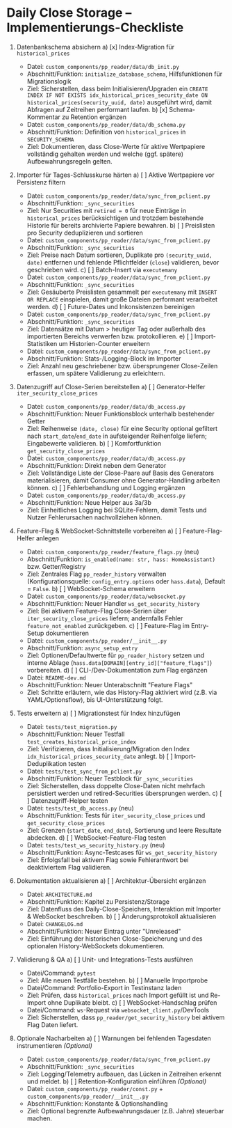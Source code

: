 # Daily Close Storage – Implementierungs-Checkliste

1. Datenbankschema absichern
   a) [x] Index-Migration für `historical_prices`
      - Datei: `custom_components/pp_reader/data/db_init.py`
      - Abschnitt/Funktion: `initialize_database_schema`, Hilfsfunktionen für Migrationslogik
      - Ziel: Sicherstellen, dass beim Initialisieren/Upgraden ein `CREATE INDEX IF NOT EXISTS idx_historical_prices_security_date ON historical_prices(security_uuid, date)` ausgeführt wird, damit Abfragen auf Zeitreihen performant laufen.
   b) [x] Schema-Kommentar zu Retention ergänzen
      - Datei: `custom_components/pp_reader/data/db_schema.py`
      - Abschnitt/Funktion: Definition von `historical_prices` in `SECURITY_SCHEMA`
      - Ziel: Dokumentieren, dass Close-Werte für aktive Wertpapiere vollständig gehalten werden und welche (ggf. spätere) Aufbewahrungsregeln gelten.

2. Importer für Tages-Schlusskurse härten
   a) [ ] Aktive Wertpapiere vor Persistenz filtern
      - Datei: `custom_components/pp_reader/data/sync_from_pclient.py`
      - Abschnitt/Funktion: `_sync_securities`
      - Ziel: Nur Securities mit `retired = 0` für neue Einträge in `historical_prices` berücksichtigen und trotzdem bestehende Historie für bereits archivierte Papiere bewahren.
   b) [ ] Preislisten pro Security deduplizieren und sortieren
      - Datei: `custom_components/pp_reader/data/sync_from_pclient.py`
      - Abschnitt/Funktion: `_sync_securities`
      - Ziel: Preise nach Datum sortieren, Duplikate pro `(security_uuid, date)` entfernen und fehlende Pflichtfelder (`close`) validieren, bevor geschrieben wird.
   c) [ ] Batch-Insert via `executemany`
      - Datei: `custom_components/pp_reader/data/sync_from_pclient.py`
      - Abschnitt/Funktion: `_sync_securities`
      - Ziel: Gesäuberte Preislisten gesammelt per `executemany` mit `INSERT OR REPLACE` einspielen, damit große Dateien performant verarbeitet werden.
   d) [ ] Future-Dates und Inkonsistenzen bereinigen
      - Datei: `custom_components/pp_reader/data/sync_from_pclient.py`
      - Abschnitt/Funktion: `_sync_securities`
      - Ziel: Datensätze mit Datum > heutiger Tag oder außerhalb des importierten Bereichs verwerfen bzw. protokollieren.
   e) [ ] Import-Statistiken um Historien-Counter erweitern
      - Datei: `custom_components/pp_reader/data/sync_from_pclient.py`
      - Abschnitt/Funktion: Stats-/Logging-Block im Importer
      - Ziel: Anzahl neu geschriebener bzw. übersprungener Close-Zeilen erfassen, um spätere Validierung zu erleichtern.

3. Datenzugriff auf Close-Serien bereitstellen
   a) [ ] Generator-Helfer `iter_security_close_prices`
      - Datei: `custom_components/pp_reader/data/db_access.py`
      - Abschnitt/Funktion: Neuer Funktionsblock unterhalb bestehender Getter
      - Ziel: Reihenweise `(date, close)` für eine Security optional gefiltert nach `start_date`/`end_date` in aufsteigender Reihenfolge liefern; Eingabewerte validieren.
   b) [ ] Komfortfunktion `get_security_close_prices`
      - Datei: `custom_components/pp_reader/data/db_access.py`
      - Abschnitt/Funktion: Direkt neben dem Generator
      - Ziel: Vollständige Liste der Close-Paare auf Basis des Generators materialisieren, damit Consumer ohne Generator-Handling arbeiten können.
   c) [ ] Fehlerbehandlung und Logging ergänzen
      - Datei: `custom_components/pp_reader/data/db_access.py`
      - Abschnitt/Funktion: Neue Helper aus 3a/3b
      - Ziel: Einheitliches Logging bei SQLite-Fehlern, damit Tests und Nutzer Fehlerursachen nachvollziehen können.

4. Feature-Flag & WebSocket-Schnittstelle vorbereiten
   a) [ ] Feature-Flag-Helfer anlegen
      - Datei: `custom_components/pp_reader/feature_flags.py` (neu)
      - Abschnitt/Funktion: `is_enabled(name: str, hass: HomeAssistant)` bzw. Getter/Registry
      - Ziel: Zentrales Flag `pp_reader_history` verwalten (Konfigurationsquelle: `config_entry.options` oder `hass.data`), Default = `False`.
   b) [ ] WebSocket-Schema erweitern
      - Datei: `custom_components/pp_reader/data/websocket.py`
      - Abschnitt/Funktion: Neuer Handler `ws_get_security_history`
      - Ziel: Bei aktivem Feature-Flag Close-Serien über `iter_security_close_prices` liefern; andernfalls Fehler `feature_not_enabled` zurückgeben.
   c) [ ] Feature-Flag im Entry-Setup dokumentieren
      - Datei: `custom_components/pp_reader/__init__.py`
      - Abschnitt/Funktion: `async_setup_entry`
      - Ziel: Optionen/Defaultwerte für `pp_reader_history` setzen und interne Ablage (`hass.data[DOMAIN][entry_id]["feature_flags"]`) vorbereiten.
   d) [ ] CLI-/Dev-Dokumentation zum Flag ergänzen
      - Datei: `README-dev.md`
      - Abschnitt/Funktion: Neuer Unterabschnitt "Feature Flags"
      - Ziel: Schritte erläutern, wie das History-Flag aktiviert wird (z.B. via YAML/Optionsflow), bis UI-Unterstützung folgt.

5. Tests erweitern
   a) [ ] Migrationstest für Index hinzufügen
      - Datei: `tests/test_migration.py`
      - Abschnitt/Funktion: Neuer Testfall `test_creates_historical_price_index`
      - Ziel: Verifizieren, dass Initialisierung/Migration den Index `idx_historical_prices_security_date` anlegt.
   b) [ ] Import-Deduplikation testen
      - Datei: `tests/test_sync_from_pclient.py`
      - Abschnitt/Funktion: Neuer Testblock für `_sync_securities`
      - Ziel: Sicherstellen, dass doppelte Close-Daten nicht mehrfach persistiert werden und retired-Securities übersprungen werden.
   c) [ ] Datenzugriff-Helper testen
      - Datei: `tests/test_db_access.py` (neu)
      - Abschnitt/Funktion: Tests für `iter_security_close_prices` und `get_security_close_prices`
      - Ziel: Grenzen (`start_date`, `end_date`), Sortierung und leere Resultate abdecken.
   d) [ ] WebSocket-Feature-Flag testen
      - Datei: `tests/test_ws_security_history.py` (neu)
      - Abschnitt/Funktion: Async-Testcases für `ws_get_security_history`
      - Ziel: Erfolgsfall bei aktivem Flag sowie Fehlerantwort bei deaktiviertem Flag validieren.

6. Dokumentation aktualisieren
   a) [ ] Architektur-Übersicht ergänzen
      - Datei: `ARCHITECTURE.md`
      - Abschnitt/Funktion: Kapitel zu Persistenz/Storage
      - Ziel: Datenfluss des Daily-Close-Speichers, Interaktion mit Importer & WebSocket beschreiben.
   b) [ ] Änderungsprotokoll aktualisieren
      - Datei: `CHANGELOG.md`
      - Abschnitt/Funktion: Neuer Eintrag unter "Unreleased"
      - Ziel: Einführung der historischen Close-Speicherung und des optionalen History-WebSockets dokumentieren.

7. Validierung & QA
   a) [ ] Unit- und Integrations-Tests ausführen
      - Datei/Command: `pytest`
      - Ziel: Alle neuen Testfälle bestehen.
   b) [ ] Manuelle Importprobe
      - Datei/Command: Portfolio-Export in Testinstanz laden
      - Ziel: Prüfen, dass `historical_prices` nach Import gefüllt ist und Re-Import ohne Duplikate bleibt.
   c) [ ] WebSocket-Handschlag prüfen
      - Datei/Command: `ws`-Request via `websocket_client.py`/DevTools
      - Ziel: Sicherstellen, dass `pp_reader/get_security_history` bei aktivem Flag Daten liefert.

8. Optionale Nacharbeiten
   a) [ ] Warnungen bei fehlenden Tagesdaten instrumentieren *(Optional)*
      - Datei: `custom_components/pp_reader/data/sync_from_pclient.py`
      - Abschnitt/Funktion: `_sync_securities`
      - Ziel: Logging/Telemetry aufbauen, das Lücken in Zeitreihen erkennt und meldet.
   b) [ ] Retention-Konfiguration einführen *(Optional)*
      - Datei: `custom_components/pp_reader/const.py` + `custom_components/pp_reader/__init__.py`
      - Abschnitt/Funktion: Konstante & Optionshandling
      - Ziel: Optional begrenzte Aufbewahrungsdauer (z.B. Jahre) steuerbar machen.

